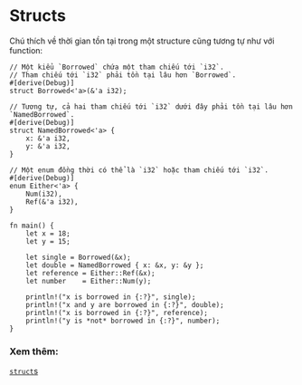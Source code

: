 # Structs

Chú thích về thời gian tồn tại trong một structure cũng tương tự như với function:

```rust,editable
// Một kiểu `Borrowed` chứa một tham chiếu tới `i32`.
// Tham chiếu tới `i32` phải tồn tại lâu hơn `Borrowed`.
#[derive(Debug)]
struct Borrowed<'a>(&'a i32);

// Tương tự, cả hai tham chiếu tới `i32` dưới đây phải tồn tại lâu hơn `NamedBorrowed`.
#[derive(Debug)]
struct NamedBorrowed<'a> {
    x: &'a i32,
    y: &'a i32,
}

// Một enum đồng thời có thể là `i32` hoặc tham chiếu tới `i32`.
#[derive(Debug)]
enum Either<'a> {
    Num(i32),
    Ref(&'a i32),
}

fn main() {
    let x = 18;
    let y = 15;

    let single = Borrowed(&x);
    let double = NamedBorrowed { x: &x, y: &y };
    let reference = Either::Ref(&x);
    let number    = Either::Num(y);

    println!("x is borrowed in {:?}", single);
    println!("x and y are borrowed in {:?}", double);
    println!("x is borrowed in {:?}", reference);
    println!("y is *not* borrowed in {:?}", number);
}
```

### Xem thêm:

[`struct`s][structs]

[structs]: ../../custom_types/structs.md